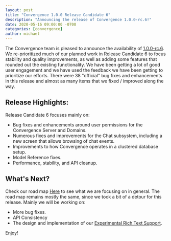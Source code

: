 ```yaml
---
layout: post
title: "Convergence 1.0.0 Release Candidate 6"
description: "Announcing the release of Convergence 1.0.0-rc.6!"
date: 2020-05-16 09:00:00 -0700
categories: [convergence]
author: michael
---
```

The Convergence team is pleased to announce the availability of [1.0.0-rc.6](https://github.com/convergencelabs/convergence-project/wiki/CHANGELOG#100-rc5-may-16-2020). We re-prioritized much of our planned work in Release Candidate 6 to focus stability and quality improvements, as well as adding some features that rounded out the existing functionality. We have been getting a lot of good user engagement and we have used the feedback we have been getting to prioritize our efforts. There were 38 "official" bug fixes and enhancements in this release and almost as many items that we fixed / improved along the way.

## Release Highlights:
Release Candidate 6 focuses mainly on:

* Bug fixes and enhancements around user permissions for the Convergence Server and Domains.
* Numerous fixes and improvements for the Chat subsystem, including a new screen that allows browsing of chat events.
* Improvements to how Convergence operates in a clustered database setup.
* Model Reference fixes.
* Performance, stability, and API cleanup.

## What's Next?
Check our road map [Here](https://github.com/convergencelabs/convergence-project/wiki/Convergence-Road-Map) to see what we are focusing on in general.  The road map remains mostly the same, since we took a bit of a detour for this release. Mainly we will be working on:

* More bug fixes.
* API Consistency
* The design and implementation of our [Experimental Rich Text Support](https://github.com/convergencelabs/convergence-project/issues/37).

Enjoy!